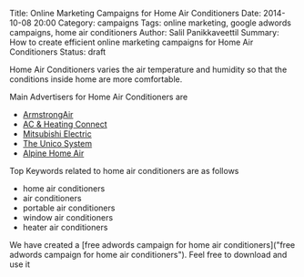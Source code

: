 Title: Online Marketing Campaigns for Home Air Conditioners
Date: 2014-10-08 20:00
Category: campaigns
Tags: online marketing, google adwords campaigns, home air conditioners
Author: Salil Panikkaveettil
Summary: How to create efficient online marketing campaigns for Home Air Conditioners
Status: draft

Home Air Conditioners varies the air temperature and humidity so that the conditions inside home are more comfortable.

Main Advertisers for Home Air Conditioners are 

- [ArmstrongAir](http://www.armstrongair.com/ "ArmstrongAir Home Air Conditioners")
- [AC & Heating Connect](http://www.ac-heatingconnect.com/ "AC & Heating Connect Home Air Conditioners")
- [Mitsubishi Electric](http://www.mitsubishicomfort.com/ "Mitsubishi Electric Home Air Conditioners")
- [The Unico System](http://www.unicosystem.com/ "The Unico System Home Air Conditioners")
- [Alpine Home Air](https://www.alpinehomeair.com/ "Alpine Home Air Conditioners")

Top Keywords related to home air conditioners are as follows

- home air conditioners
- air conditioners
- portable air conditioners
- window air conditioners
- heater air conditioners

We have created a [free adwords campaign for home air conditioners]("free adwords campaign for home air conditioners"). Feel free to download and use it

